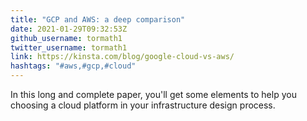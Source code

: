 ```yaml
---
title: "GCP and AWS: a deep comparison"
date: 2021-01-29T09:32:53Z
github_username: tormath1
twitter_username: tormath1
link: https://kinsta.com/blog/google-cloud-vs-aws/
hashtags: "#aws,#gcp,#cloud"
---
```


In this long and complete paper, you'll get some elements to help you choosing a cloud platform in your infrastructure design process. 


